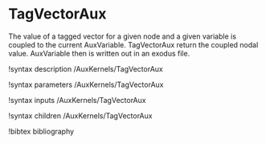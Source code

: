 # TagVectorAux

The value of a tagged vector for a given node and a given variable is coupled to
the current AuxVariable. TagVectorAux return the coupled nodal value. AuxVariable
then is written out in an exodus file. 

!syntax description /AuxKernels/TagVectorAux

!syntax parameters /AuxKernels/TagVectorAux

!syntax inputs /AuxKernels/TagVectorAux

!syntax children /AuxKernels/TagVectorAux

!bibtex bibliography
